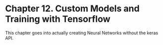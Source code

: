 # Chapter 12. Custom Models and Training with Tensorflow

This chapter goes into actually creating Neural Networks without the keras API.